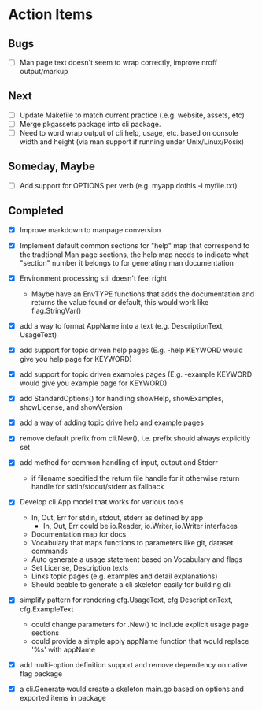 
# Action Items

## Bugs

+ [ ] Man page text doesn't seem to wrap correctly, improve nroff output/markup

## Next

+ [ ] Update Makefile to match current practice (.e.g. website, assets, etc)
+ [ ] Merge pkgassets package into cli package.
+ [ ] Need to word wrap output of cli help, usage, etc. based on console width and height (via man support if running under Unix/Linux/Posix)

## Someday, Maybe

+ [ ] Add support for OPTIONS per verb (e.g. myapp dothis -i myfile.txt)

## Completed

+ [x] Improve markdown to manpage conversion
+ [x] Implement default common sections for "help" map that correspond to the tradtional Man page sections, the help map needs to indicate what "section" number it belongs to for generating man documentation


+ [x] Environment processing stil doesn't feel right
    + Maybe have an EnvTYPE functions that adds the documentation and returns the value found or default, this would work like flag.StringVar() 
+ [x] add a way to format AppName into a text (e.g. DescriptionText, UsageText)
+ [x] add support for topic driven help pages (E.g. -help KEYWORD would give you help page for KEYWORD)
+ [x] add support for topic driven examples pages (E.g. -example KEYWORD would give you example page for KEYWORD)
+ [x] add StandardOptions() for handling showHelp, showExamples, showLicense, and showVersion
+ [x] add a way of adding topic drive help and example pages 
+ [x] remove default prefix from cli.New(), i.e. prefix should always explicitly set
+ [x] add method for common handling of input, output and Stderr
    + if filename specified the return file handle for it otherwise return handle for stdin/stdout/stderr as fallback
+ [x] Develop cli.App model that works for various tools
    + In, Out, Err for stdin, stdout, stderr as defined by app
         + In, Out, Err could be io.Reader, io.Writer, io.Writer interfaces
    + Documentation map for docs
    + Vocabulary that maps functions to parameters like git, dataset commands
    + Auto generate a usage statement based on Vocabulary and flags
    + Set License, Description texts
    + Links topic pages (e.g. examples and detail explanations)
    + Should beable to generate a cli skeleton easily for building cli
+ [x] simplify pattern for rendering cfg.UsageText, cfg.DescriptionText, cfg.ExampleText
    + could change parameters for .New() to include explicit usage page sections
    + could provide a simple apply appName function  that would replace '%s' with appName
+ [x] add multi-option definition support and remove dependency on native flag package
+ [x] a cli.Generate would create a skeleton main.go based on options and exported items in package
